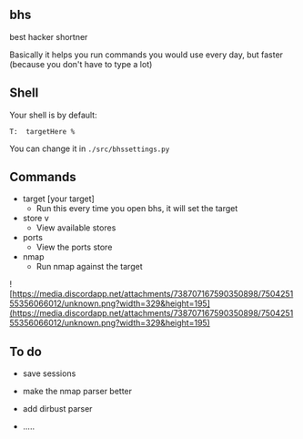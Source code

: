 bhs
- 
best hacker shortner


Basically it helps you run commands you would use every day, but faster (because you don't have to type a lot)

## Shell

Your shell is by default: 
```
T:  targetHere % 
```
You can change it in `./src/bhssettings.py`

## Commands

- target [your target]
    - Run this every time you open bhs, it will set the target
- store v
    - View available stores
- ports
    - View the ports store
- nmap
    - Run nmap against the target

![https://media.discordapp.net/attachments/738707167590350898/750425155356066012/unknown.png?width=329&height=195](https://media.discordapp.net/attachments/738707167590350898/750425155356066012/unknown.png?width=329&height=195)

## To do

- save sessions

- make the nmap parser better

- add dirbust parser

- .....